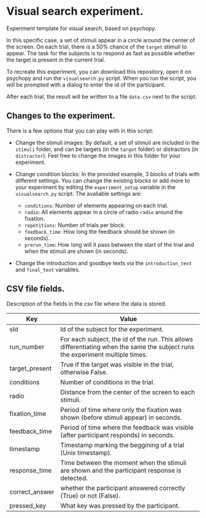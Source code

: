 # Visual search experiment.

Experiment template for visual search, based on psychopy.

In this specific case, a set of stimuli appear in a circle around the center of the screen.
On each trial, there is a 50% chance of the `target` stimuli to appear.
The task for the subjects is to respond as fast as possible whether the target is present in the current trial.

To recreate this experiment, you can download this repository, open it on psychopy and run the `visualsearch.py` script.
When you run the script, you will be prompted with a dialog to enter the id of the participant.

After each trial, the result will be written to a file `data.csv` next to the script.

## Changes to the experiment.
There is a few options that you can play with in this script:

- Change the stimuli images:
By default, a set of stimuli are included in the `stimuli` folder, and can be targets (in the `target` folder) or distractors (in `distractor`).
Feel free to change the images in this folder for your experiment.

- Change condition blocks:
In the provided example, 3 blocks of trials with different settings.
You can change the existing blocks or add more to your experiment by editing the `experiment_setup` variable in the `visualsearch.py` script.
The avaliable settings are:
    - `conditions`: Number of elements appearing on each trial.
    - `radio`: All elements appear in a circle of radio `radio` around the fixation.
    - `repetitions`: Number of trials per block.
    - `feedback_time`: How long the feedback should be shown (in seconds).
    - `prerun_time`: How long will it pass between the start of the trial and when the stimuli are shown (in seconds).

- Change the introduction and goodbye texts via the `introduction_text` and `final_text` variables.

## CSV file fields.
Description of the fields in the csv file where the data is stored.

| Key | Value |
| --- | --- |
| sId | Id of the subject for the experiment. |
| run_number | For each subject, the id of the run. This allows differentiating when the same the subject runs the experiment multiple times. |
| target_present | True if the target was visible in the trial, otherwise False. |
| conditions | Number of conditions in the trial. |
| radio | Distance from the center of the screen to each stimuli. |
| fixation_time | Period of time where only the fixation was shown (before stimuli appear) in seconds.|
| feedback_time | Period of time where the feedback was visible (after participant responds) in seconds. |
| timestamp | Timestamp marking the beggining of a trial (Unix timestamp).|
| response_time | Time between the moment when the stimuli are shown and the participant response is detected. |
| correct_answer | whether the participant answered correctly (True) or not (False). |
| pressed_key | What key was pressed by the participant. |
